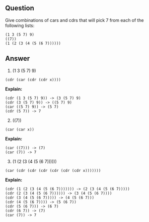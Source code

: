 ## Question

Give combinations of cars and cdrs that will pick 7 from each of the following lists:

```
(1 3 (5 7) 9)
((7))
(1 (2 (3 (4 (5 (6 7))))))
```

## Answer

1. (1 3 (5 7) 9)

```
(cdr (car (cdr (cdr x))))
```

**Explain:**

```
(cdr (1 3 (5 7) 9)) -> (3 (5 7) 9)
(cdr (3 (5 7) 9)) -> ((5 7) 9)
(car ((5 7) 9)) -> (5 7)
(cdr (5 7)) -> 7
```

2. ((7))

```
(car (car x))
```

**Explain:**

```
(car ((7))) -> (7)
(car (7)) -> 7
```

3. (1 (2 (3 (4 (5 (6 7))))))

```
(car (cdr (cdr (cdr (cdr (cdr (cdr x)))))))
```

**Explain:**

```
(cdr (1 (2 (3 (4 (5 (6 7))))))) -> (2 (3 (4 (5 (6 7)))))
(cdr (2 (3 (4 (5 (6 7)))))) -> (3 (4 (5 (6 7))))
(cdr (3 (4 (5 (6 7))))) -> (4 (5 (6 7)))
(cdr (4 (5 (6 7)))) -> (5 (6 7))
(cdr (5 (6 7))) -> (6 7)
(cdr (6 7)) -> (7)
(car (7)) -> 7
```
